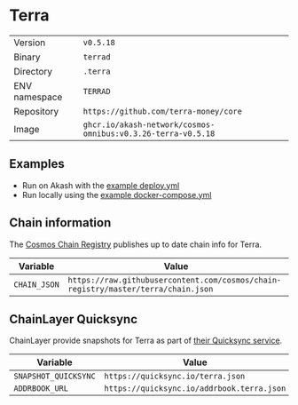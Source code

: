 # Terra

| | |
|---|---|
|Version|`v0.5.18`|
|Binary|`terrad`|
|Directory|`.terra`|
|ENV namespace|`TERRAD`|
|Repository|`https://github.com/terra-money/core`|
|Image|`ghcr.io/akash-network/cosmos-omnibus:v0.3.26-terra-v0.5.18`|

## Examples

- Run on Akash with the [example deploy.yml](./deploy.yml)
- Run locally using the [example docker-compose.yml](./docker-compose.yml)

## Chain information

The [Cosmos Chain Registry](https://github.com/cosmos/chain-registry) publishes up to date chain info for Terra.

|Variable|Value|
|---|---|
|`CHAIN_JSON`|`https://raw.githubusercontent.com/cosmos/chain-registry/master/terra/chain.json`|

## ChainLayer Quicksync

ChainLayer provide snapshots for Terra as part of [their Quicksync service](https://quicksync.io/networks/terra.html).

|Variable|Value|
|---|---|
|`SNAPSHOT_QUICKSYNC`|`https://quicksync.io/terra.json`|
|`ADDRBOOK_URL`|`https://quicksync.io/addrbook.terra.json`|
